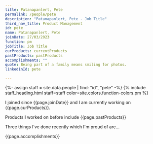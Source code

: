 ```yaml
---
title: Patanapanlert, Pete
permalink: /people/pete
description: "Patanapanlert, Pete - Job Title"
third_nav_title: Product Management
id: pete
name: Patanapanlert, Pete
joinDate: 27/03/2023
function: pm
jobTitle: Job Title
curProducts: currentProducts
pastProducts: pastProducts
accomplishments: ""
quote: Being part of a family means smiling for photos.
linkedinId: pete

---
```


{%- assign staff = site.data.people | find: "id", "pete" -%}
{% include staff_heading.html staff=staff color=site.colors.function-colors.pm %}

<p>I joined since {{page.joinDate}} and I am currently working on {{page.curProducts}}.</p>

<p>Products I worked on before include {{page.pastProducts}}</p>

<p>Three things I've done recently which I'm proud of are...</p>
{{page.accomplishments}}
